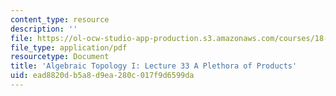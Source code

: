 ```yaml
---
content_type: resource
description: ''
file: https://ol-ocw-studio-app-production.s3.amazonaws.com/courses/18-905-algebraic-topology-i-fall-2016/ead8820db5a8d9ea280c017f9d6599da_MIT18_905F16_lec33.pdf
file_type: application/pdf
resourcetype: Document
title: 'Algebraic Topology I: Lecture 33 A Plethora of Products'
uid: ead8820d-b5a8-d9ea-280c-017f9d6599da
---
```


